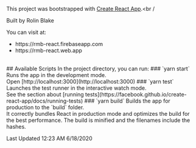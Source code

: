 This project was bootstrapped with [Create React App](https://github.com/facebook/create-react-app).<br /

Built by Rolin Blake<br />

You can visit at:
<ul><li>https://rmb-react.firebaseapp.com</li>
<li>https://rmb-react.web.app</li></ul><br />
## Available Scripts
In the project directory, you can run:
### `yarn start`
Runs the app in the development mode.<br />
Open [http://localhost:3000](http://localhost:3000) 
### `yarn test`
Launches the test runner in the interactive watch mode.<br />
See the section about [running tests](https://facebook.github.io/create-react-app/docs/running-tests)
### `yarn build`
Builds the app for production to the `build` folder.<br />
It correctly bundles React in production mode and optimizes the build for the best performance.
The build is minified and the filenames include the hashes.<br />

Last Updated 12:23 AM 6/18/2020


